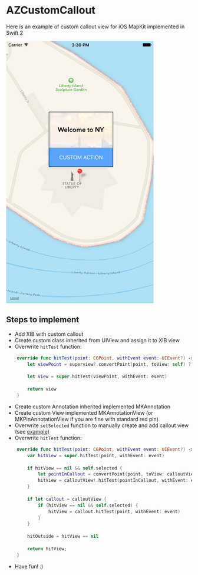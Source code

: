 # AZCustomCallout
Here is an example of custom callout view for iOS MapKit implemented in Swift 2

![alt tag](https://github.com/alex4Zero/AZCustomCallout/blob/master/screenshots/small-screenshot.png?raw=true)

## Steps to implement
* Add XIB with custom callout
* Create custom class inherited from UIView and assign it to XIB view
* Overwrite `hitTest` function:
```swift
    override func hitTest(point: CGPoint, withEvent event: UIEvent?) -> UIView? {
        let viewPoint = superview?.convertPoint(point, toView: self) ?? point
    
        let view = super.hitTest(viewPoint, withEvent: event)
    
        return view
    }
```
* Create custom Annotation inherited implemented MKAnnotation
* Create custom View implemented MKAnnotationView (or MKPinAnnotationView if you are fine with standard red pin)
* Overwrite `setSelected` function to manually create and add callout view (see [example](https://github.com/alex4Zero/AZCustomCallout/blob/master/AZCustomCallout/Maps/StatueOfLibertyAnnotationView.swift))
* Overwrite `hitTest` function:
```swift
    override func hitTest(point: CGPoint, withEvent event: UIEvent?) -> UIView? {
        var hitView = super.hitTest(point, withEvent: event)
        
        if hitView == nil && self.selected {
            let pointInCallout = convertPoint(point, toView: calloutView)
            hitView = calloutView!.hitTest(pointInCallout, withEvent: event)
        }
        
        if let callout = calloutView {
            if (hitView == nil && self.selected) {
                hitView = callout.hitTest(point, withEvent: event)
            }
        }
        
        hitOutside = hitView == nil
        
        return hitView;
    }
```
* Have fun! :)
